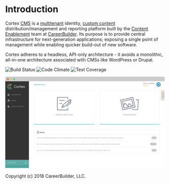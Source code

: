 # Introduction

Cortex [CMS](glossary.md#cms) is a [multitenant](https://en.wikipedia.org/wiki/Multitenancy) identity, [custom content](glossary.md#custom-content-cms) distribution/management and reporting platform built by the [Content Enablement](https://github.com/cb-talent-development) team at [CareerBuilder](https://github.com/careerbuilder). Its purpose is to provide central infrastructure for next-generation applications; exposing a single point of management while enabling quicker build-out of new software.

Cortex adheres to a headless, API-only architecture - it avoids a monolithic, all-in-one architecture associated with CMSs like WordPress or Drupal.

![Build Status](https://semaphoreci.com/api/v1/projects/ec90715a-da8f-4960-bb64-f371850f9c98/813409/shields_badge.svg) ![Code Climate](https://codeclimate.com/repos/53f62c2869568018180036c9/badges/78e3c3c865b118bbd72b/gpa.svg) ![Test Coverage](https://codeclimate.com/repos/53f62c2869568018180036c9/badges/78e3c3c865b118bbd72b/coverage.svg) 

![](.gitbook/assets/cortex-example-screenshot.png)

Copyright \(c\) 2018 CareerBuilder, LLC.

